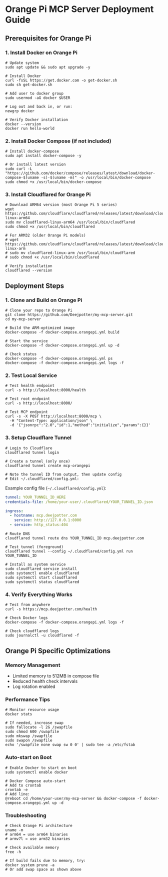 # Orange Pi MCP Server Deployment Guide

## Prerequisites for Orange Pi

### 1. Install Docker on Orange Pi

```fish
# Update system
sudo apt update && sudo apt upgrade -y

# Install Docker
curl -fsSL https://get.docker.com -o get-docker.sh
sudo sh get-docker.sh

# Add user to docker group
sudo usermod -aG docker $USER

# Log out and back in, or run:
newgrp docker

# Verify Docker installation
docker --version
docker run hello-world
```

### 2. Install Docker Compose (if not included)

```fish
# Install docker-compose
sudo apt install docker-compose -y

# Or install latest version
sudo curl -L "https://github.com/docker/compose/releases/latest/download/docker-compose-$(uname -s)-$(uname -m)" -o /usr/local/bin/docker-compose
sudo chmod +x /usr/local/bin/docker-compose
```

### 3. Install Cloudflared for Orange Pi

```fish
# Download ARM64 version (most Orange Pi 5 series)
wget https://github.com/cloudflare/cloudflared/releases/latest/download/cloudflared-linux-arm64
sudo mv cloudflared-linux-arm64 /usr/local/bin/cloudflared
sudo chmod +x /usr/local/bin/cloudflared

# For ARM32 (older Orange Pi models)
# wget https://github.com/cloudflare/cloudflared/releases/latest/download/cloudflared-linux-arm
# sudo mv cloudflared-linux-arm /usr/local/bin/cloudflared
# sudo chmod +x /usr/local/bin/cloudflared

# Verify installation
cloudflared --version
```

## Deployment Steps

### 1. Clone and Build on Orange Pi

```fish
# Clone your repo to Orange Pi
git clone https://github.com/Deejpotter/my-mcp-server.git
cd my-mcp-server

# Build the ARM-optimized image
docker-compose -f docker-compose.orangepi.yml build

# Start the service
docker-compose -f docker-compose.orangepi.yml up -d

# Check status
docker-compose -f docker-compose.orangepi.yml ps
docker-compose -f docker-compose.orangepi.yml logs -f
```

### 2. Test Local Service

```fish
# Test health endpoint
curl -s http://localhost:8000/health

# Test root endpoint
curl -s http://localhost:8000/

# Test MCP endpoint
curl -s -X POST http://localhost:8000/mcp \
  -H "Content-Type: application/json" \
  -d '{"jsonrpc":"2.0","id":1,"method":"initialize","params":{}}'
```

### 3. Setup Cloudflare Tunnel

```fish
# Login to Cloudflare
cloudflared tunnel login

# Create a tunnel (only once)
cloudflared tunnel create mcp-orangepi

# Note the tunnel ID from output, then update config
# Edit ~/.cloudflared/config.yml:
```

Example config file (`~/.cloudflared/config.yml`):

```yaml
tunnel: YOUR_TUNNEL_ID_HERE
credentials-file: /home/your-user/.cloudflared/YOUR_TUNNEL_ID.json

ingress:
  - hostname: mcp.deejpotter.com
    service: http://127.0.0.1:8000
  - service: http_status:404
```

```fish
# Route DNS
cloudflared tunnel route dns YOUR_TUNNEL_ID mcp.deejpotter.com

# Test tunnel (foreground)
cloudflared tunnel --config ~/.cloudflared/config.yml run YOUR_TUNNEL_ID

# Install as system service
sudo cloudflared service install
sudo systemctl enable cloudflared
sudo systemctl start cloudflared
sudo systemctl status cloudflared
```

### 4. Verify Everything Works

```fish
# Test from anywhere
curl -s https://mcp.deejpotter.com/health

# Check Docker logs
docker-compose -f docker-compose.orangepi.yml logs -f

# Check cloudflared logs
sudo journalctl -u cloudflared -f
```

## Orange Pi Specific Optimizations

### Memory Management

- Limited memory to 512MB in compose file
- Reduced health check intervals
- Log rotation enabled

### Performance Tips

```fish
# Monitor resource usage
docker stats

# If needed, increase swap
sudo fallocate -l 2G /swapfile
sudo chmod 600 /swapfile
sudo mkswap /swapfile
sudo swapon /swapfile
echo '/swapfile none swap sw 0 0' | sudo tee -a /etc/fstab
```

### Auto-start on Boot

```fish
# Enable Docker to start on boot
sudo systemctl enable docker

# Docker Compose auto-start
# Add to crontab
crontab -e
# Add line:
@reboot cd /home/your-user/my-mcp-server && docker-compose -f docker-compose.orangepi.yml up -d
```

### Troubleshooting

```fish
# Check Orange Pi architecture
uname -m
# arm64 = use arm64 binaries
# armv7l = use arm32 binaries

# Check available memory
free -h

# If build fails due to memory, try:
docker system prune -a
# Or add swap space as shown above
```
